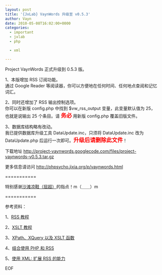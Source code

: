 ```yaml
---
layout: post
title: '{JxLab} VaynWords 升级至 v0.5.3'
author: Vayn
date: 2010-05-08T16:02:00+0000
categories: 
  - important
  - jxlab
  - php

  - xml

---
```


<p>Project VaynWords 正式升级到 0.5.3 版。</p>
<p>1、本版增加 RSS 订阅功能。<br />
通过 Google Reader 等阅读器，你可以方便地在任何时间、任何地点查阅和记忆词汇。</p>
<p>2、同时还增加了 RSS 输出控制选项。<br />
你可以在新版 config.php 中找到 $vw_rss_output 变量，此变量默认值为 25，也就是说输出 25 个条目。请 <span style="font-size: large;"><b style="color: red;">务必</b></span> 用新版 config.php 覆盖旧版文件。</p>
<p>3、数据库结构略有改动。<br />
我已提供数据库升级工具 DataUpdate.inc，只须将 DataUpdate.inc 改为 DataUpdate.php 后运行一次即可。<span style="font-size: large;"><b style="color: red;">升级后请删除此文件</b></span>！</p>
<p>下载地址 <a href="http://project-vaynwords.googlecode.com/files/project-vaynwords-v0.5.3.tar.gz">http://project-vaynwords.googlecode.com/files/project-vaynwords-v0.5.3.tar.gz</a></p>
<p>更多信息请访问 <a href="http://phpsycho.jixia.org/p/vaynwords.html">http://phpsycho.jixia.org/p/vaynwords.html</a></p>
<p>===========</p>
<p>特别感谢<a href="http://www.quchao.com/">沙滩凉鞋（屈超）</a>的指点！m（＿＿）m</p>
<p>===========</p>
<p>参考资料：</p>
<p>1、<a href="http://www.w3school.com.cn/rss/index.asp" title="RSS 教程">RSS 教程</a></p>
<p>2、<a href="http://www.w3school.com.cn/xsl/index.asp" title="XSLT教程">XSLT 教程</a></p>
<p>3、<a href="http://www.w3school.com.cn/xpath/xpath_functions.asp" title="XPath、XQuery 以及 XSLT 函数">XPath、XQuery 以及 XSLT 函数</a></p>
<p>4、<a href="http://www.ibm.com/developerworks/cn/xml/x-phprss/">结合使用 PHP 和 RSS</a></p>
<p>5、<a href="http://www.ibm.com/developerworks/cn/xml/x-wxxm36.html">使用 XML: 扩展 RSS 的能力</a></p>
<p>EOF</p>
